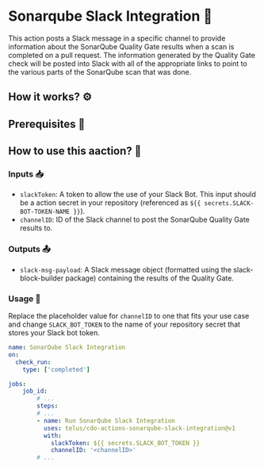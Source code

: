 # Sonarqube Slack Integration :handshake:

This action posts a Slack message in a specific channel to provide information about the SonarQube Quality Gate results when a scan is completed on a pull request. The information generated by the Quality Gate check will be posted into Slack with all of the appropriate links to point to the various parts of the SonarQube scan that was done.

## How it works? :gear:


## Prerequisites :construction:


## How to use this aaction? :compass:

### Inputs :inbox_tray:
- `slackToken`: A token to allow the use of your Slack Bot. This input should be a action secret in your repository (referenced as `${{ secrets.SLACK-BOT-TOKEN-NAME }}`).
- `channelID`: ID of the Slack channel to post the SonarQube Quality Gate results to.

### Outputs :outbox_tray:
- `slack-msg-payload`: A Slack message object (formatted using the slack-block-builder package) containing the results of the Quality Gate.

### Usage :memo:
Replace the placeholder value for `channelID` to one that fits your use case and change `SLACK_BOT_TOKEN` to the name of your repository secret that stores your Slack bot token.

``` yaml
name: SonarQube Slack Integration
on:
  check_run:
    type: ['completed']

jobs: 
    job_id:
        # ...
        steps:
        # ...
        - name: Run SonarQube Slack Integration
          uses: telus/cdo-actions-sonarqube-slack-integration@v1
          with:
            slackToken: ${{ secrets.SLACK_BOT_TOKEN }}
            channelID: '<channelID>'
        # ...
```